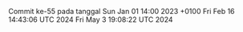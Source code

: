 Commit ke-55 pada tanggal Sun Jan 01 14:00 2023 +0100
Fri Feb 16 14:43:06 UTC 2024
Fri May  3 19:08:22 UTC 2024
